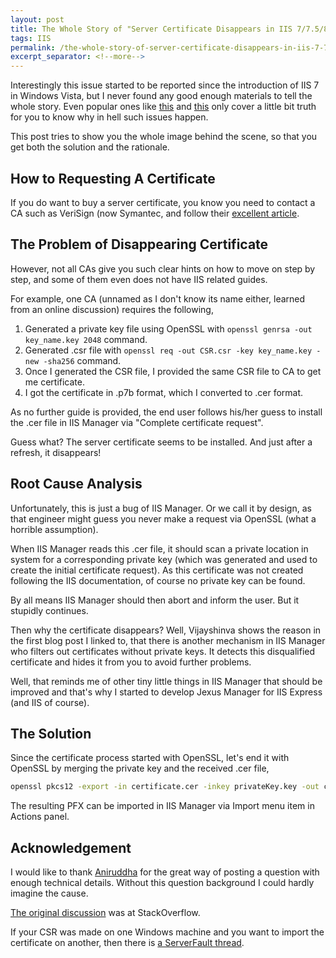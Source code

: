 ```yaml
---
layout: post
title: The Whole Story of "Server Certificate Disappears in IIS 7/7.5/8/8.5/10.0 After Installing It! Why!"
tags: IIS
permalink: /the-whole-story-of-server-certificate-disappears-in-iis-7-7-5-8-8-5-10-0-after-installing-it-why-b66e802baa38
excerpt_separator: <!--more-->
---
```


Interestingly this issue started to be reported since the introduction of IIS 7 in Windows Vista, but I never found any good enough materials to tell the whole story. Even popular ones like [this](http://blogs.msdn.com/b/vijaysk/archive/2009/05/22/disappearing-ssl-certificates-from-iis-7-0-manager.aspx) and [this](http://nickstips.wordpress.com/2010/09/08/iis-disappearing-ssl-certificate-problem-resolved/) only cover a little bit truth for you to know why in hell such issues happen.

This post tries to show you the whole image behind the scene, so that you get both the solution and the rationale.
<!--more-->

## How to Requesting A Certificate
If you do want to buy a server certificate, you know you need to contact a CA such as VeriSign (now Symantec, and follow their [excellent article](https://support.symantec.com/en_US/article.HOWTO59214.html).

## The Problem of Disappearing Certificate
However, not all CAs give you such clear hints on how to move on step by step, and some of them even does not have IIS related guides.

For example, one CA (unnamed as I don't know its name either, learned from an online discussion) requires the following,

1. Generated a private key file using OpenSSL with `openssl genrsa -out key_name.key 2048` command.
1. Generated .csr file with `openssl req -out CSR.csr -key key_name.key -new -sha256` command.
1. Once I generated the CSR file, I provided the same CSR file to CA to get me certificate.
1. I got the certificate in .p7b format, which I converted to .cer format.

As no further guide is provided, the end user follows his/her guess to install the .cer file in IIS Manager via "Complete certificate request".

Guess what? The server certificate seems to be installed. And just after a refresh, it disappears!

## Root Cause Analysis
Unfortunately, this is just a bug of IIS Manager. Or we call it by design, as that engineer might guess you never make a request via OpenSSL (what a horrible assumption).

When IIS Manager reads this .cer file, it should scan a private location in system for a corresponding private key (which was generated and used to create the initial certificate request). As this certificate was not created following the IIS documentation, of course no private key can be found.

By all means IIS Manager should then abort and inform the user. But it stupidly continues.

Then why the certificate disappears? Well, Vijayshinva shows the reason in the first blog post I linked to, that there is another mechanism in IIS Manager who filters out certificates without private keys. It detects this disqualified certificate and hides it from you to avoid further problems.

Well, that reminds me of other tiny little things in IIS Manager that should be improved and that's why I started to develop Jexus Manager for IIS Express (and IIS of course).

## The Solution
Since the certificate process started with OpenSSL, let's end it with OpenSSL by merging the private key and the received .cer file,
``` bash
openssl pkcs12 -export -in certificate.cer -inkey privateKey.key -out certificate.pfx -certfile CACert.cer
```

The resulting PFX can be imported in IIS Manager via Import menu item in Actions panel.

## Acknowledgement
I would like to thank [Aniruddha](http://stackoverflow.com/users/4776754/aniruddha) for the great way of posting a question with enough technical details. Without this question background I could hardly imagine the cause.

[The original discussion](http://stackoverflow.com/questions/30672552/ssl-certificate-is-not-installing/30677436#30677436) was at StackOverflow.

If your CSR was made on one Windows machine and you want to import the certificate on another, then there is [a ServerFault thread](https://serverfault.com/questions/896352/iis-complete-certificate-request-when-create-certificate-request-was-from-anot).
